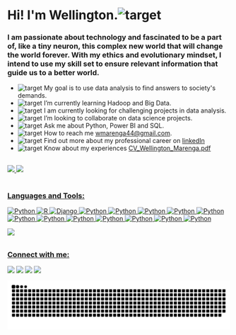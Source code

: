 <h1 align="left">Hi! I'm Wellington.<img src="https://fonts.gstatic.com/s/e/notoemoji/latest/1f44b/512.webp" alt="target" width="25" height="25"/></h1>
<h3 align="left">I am passionate about technology and fascinated to be a part of, like a tiny neuron, this complex new world that will change the world forever. With my ethics and evolutionary mindset, I intend to use my skill set to ensure relevant information that guide us to a better world.</h3>

- <img src="https://fonts.gstatic.com/s/e/notoemoji/latest/1f3af/512.webp" alt="target" width="25" height="25"/> My goal is to use data analysis to find answers to society's demands.
- <img src="https://fonts.gstatic.com/s/e/notoemoji/latest/1f4a1/512.webp" alt="target" width="25" height="25"/> I’m currently learning Hadoop and Big Data.
- <img src="https://fonts.gstatic.com/s/e/notoemoji/latest/1f331/512.webp" alt="target" width="25" height="25"/> I am currently looking for challenging projects in data analysis.
- <img src="https://fonts.gstatic.com/s/e/notoemoji/latest/1f9be/512.webp" alt="target" width="25" height="25"/> I’m looking to collaborate on data science projects.
- <img src="https://fonts.gstatic.com/s/e/notoemoji/latest/1f941/512.webp" alt="target" width="25" height="25"/> Ask me about Python, Power BI and SQL.
- <img src="https://fonts.gstatic.com/s/e/notoemoji/latest/1f48c/512.webp" alt="target" width="25" height="25"/> How to reach me wmarenga44@gmail.com.
- <img src="https://fonts.gstatic.com/s/e/notoemoji/latest/1f463/512.webp" alt="target" width="25" height="25"/> Find out more about my professional career on [linkedIn](https://www.linkedin.com/in/wellington-m-0823372a)
- <img src="https://fonts.gstatic.com/s/e/notoemoji/latest/2705/512.webp" alt="target" width="25" height="25"/> Know about my experiences [CV_Wellington_Marenga.pdf](https://github.com/wmarenga/wmarenga/files/12000051/CV_Wellington_Marenga.pdf)

##
<div align="left">
  <a href="https://github.com/wmarenga">
  <img height="180em" src="https://github-readme-stats.vercel.app/api?username=wmarenga&show_icons=true&theme=algolia&include_all_commits=true&count_private=true"/>
  <img height="180em" src="https://github-readme-stats.vercel.app/api/top-langs/?username=wmarenga&layout=compact&langs_count=7&theme=algolia"/>
</div>
<div style="display: inline_block"><br>
  <h3 align="left">Languages and Tools:</h3>

  ![Python](https://img.shields.io/badge/Python-3-4C85F7?style=plastic&logo=python&logoColor=4C85F7&labelColor=FCEB54)
  ![R](https://img.shields.io/badge/R-008ED2?style=plastic&logo=r&logoColor=white)
  ![Django](https://img.shields.io/badge/django-092E20?style=plastic&logo=django&logoColor=white)
  ![Python](https://img.shields.io/badge/pandas-070A6E?style=plastic&logo=pandas&logoColor=070A6E&labelColor=E4FBFD)
  ![Python](https://img.shields.io/badge/docker-06ADE9?style=plastic&logo=docker&logoColor=06ADE9&labelColor=FFFFFF)
  ![Python](https://img.shields.io/badge/Jupyter-7C7A78?style=plastic&logo=jupyter&logoColor=FF9F0E&labelColor=FFFFFF)
  ![Python](https://img.shields.io/badge/VScode-0889FA?style=plastic&logo=visualstudiocode&logoColor=0889FA&labelColor=FFFFFF)
  ![Python](https://img.shields.io/badge/HTML-5-F96B0C?style=plastic&logo=html5&logoColor=F96B0C&labelColor=FFFFFF)
  ![Python](https://img.shields.io/badge/CSS-3-0749FF?style=plastic&logo=html5&logoColor=0749FF&labelColor=FFFFFF)
  ![Python](https://img.shields.io/badge/Linux-F69415?style=plastic&logo=linux&logoColor=black&labelColor=FFFFFF)
  ![Python](https://img.shields.io/badge/Git-F3493D?style=plastic&logo=git&logoColor=F3493D&labelColor=FFFFFF)
  ![Python](https://img.shields.io/badge/PostgreSQL-2276A6?style=plastic&logo=postgresql&logoColor=2276A6&labelColor=FFFFFF)
  ![Python](https://img.shields.io/badge/MySQL-F3A012?style=plastic&logo=mysql&logoColor=165884&labelColor=white)
  ![Python](https://img.shields.io/badge/SQL_Server-807C7C?style=plastic&logo=microsoftsqlserver&logoColor=E80303&labelColor=white)
  ![Python](https://img.shields.io/badge/PowerBI-EE9E00?style=plastic&logo=powerbi&logoColor=FCB21D&labelColor=white)
  
  <kbd> <img width=120px src="https://user-images.githubusercontent.com/69227559/252423593-70cf1649-1bba-4717-a2c5-4660a8cbb9cb.jpg" /> </kbd>
</div>
  
  ##
 
<div>
  <div>
  <h3 align="left">Connect with me:</h3>
  <a href="https://discord.gg/HtJ7Yq2Ztm" target="_blank"><img src="https://img.shields.io/badge/Discord-7289DA?style=for-the-badge&logo=discord&logoColor=white" target="_blank"></a> 
  <a href = "mailto:wmarenga44@gmail.com"><img src="https://img.shields.io/badge/Gmail-D14836?style=for-the-badge&logo=gmail&logoColor=white" target="_blank"></a>
  <a href="https://www.linkedin.com/in/wellington-m-0823372a" target="_blank"><img src="https://img.shields.io/badge/-LinkedIn-%230077B5?style=for-the-badge&logo=linkedin&logoColor=white" target="_blank"></a>
  <a href="https://instagram.com/marengadev" target="_blank"><img src="https://img.shields.io/badge/-Instagram-%23E4405F?style=for-the-badge&logo=instagram&logoColor=white" target="_blank"></a>
 
  ![Snake animation](https://github.com/wmarenga/wmarenga/blob/output/github-contribution-grid-snake.svg)
 </div>
</div>
